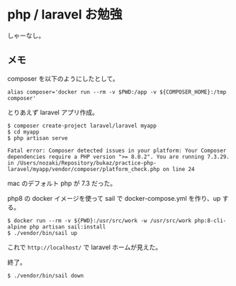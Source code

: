 # php / laravel お勉強

しゃーなし。

## メモ

composer を以下のようにしたとして。
```
alias composer='docker run --rm -v $PWD:/app -v ${COMPOSER_HOME}:/tmp composer'
```

とりあえず laravel アプリ作成。
```
$ composer create-project laravel/laravel myapp
$ cd myapp
$ php artisan serve

Fatal error: Composer detected issues in your platform: Your Composer dependencies require a PHP version ">= 8.0.2". You are running 7.3.29. in /Users/nozaki/Repository/bukaz/practice-php-laravel/myapp/vendor/composer/platform_check.php on line 24
```

mac のデフォルト php が 7.3 だった。

php8 の docker イメージを使って sail で docker-compose.yml を作り、up する。

```
$ docker run --rm -v ${PWD}:/usr/src/work -w /usr/src/work php:8-cli-alpine php artisan sail:install
$ ./vendor/bin/sail up
```

これで `http://localhost/` で laravel ホームが見えた。

終了。

```
$ ./vendor/bin/sail down
```
